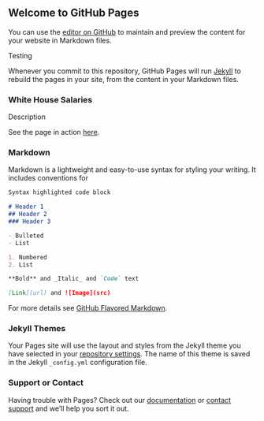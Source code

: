 ## Welcome to GitHub Pages

You can use the [editor on GitHub](https://github.com/jacquelinewalsh/jacquelinewalsh.github.io/edit/main/README.md) to maintain and preview the content for your website in Markdown files.

Testing

Whenever you commit to this repository, GitHub Pages will run [Jekyll](https://jekyllrb.com/) to rebuild the pages in your site, from the content in your Markdown files.

### White House Salaries

Description

See the page in action [here](https://amkessler.github.io/whsalaries/).

### Markdown

Markdown is a lightweight and easy-to-use syntax for styling your writing. It includes conventions for

```markdown
Syntax highlighted code block

# Header 1
## Header 2
### Header 3

- Bulleted
- List

1. Numbered
2. List

**Bold** and _Italic_ and `Code` text

[Link](url) and ![Image](src)
```

For more details see [GitHub Flavored Markdown](https://guides.github.com/features/mastering-markdown/).

### Jekyll Themes

Your Pages site will use the layout and styles from the Jekyll theme you have selected in your [repository settings](https://github.com/jacquelinewalsh/jacquelinewalsh.github.io/settings). The name of this theme is saved in the Jekyll `_config.yml` configuration file.

### Support or Contact

Having trouble with Pages? Check out our [documentation](https://docs.github.com/categories/github-pages-basics/) or [contact support](https://github.com/contact) and we’ll help you sort it out.
